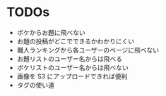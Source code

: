 # TODOs

- ボケからお題に飛べない
- お題の投稿がどこでできるかわかりにくい
- 職人ランキングから各ユーザーのページに飛べない
- お題リストのユーザー名からは飛べる
- ボケリストのユーザー名からは飛べない
- 画像を S3 にアップロードできれば便利
- タグの使い道

